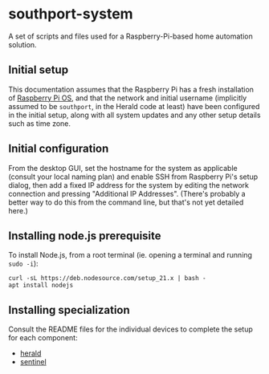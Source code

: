 # southport-system

A set of scripts and files used for a Raspberry-Pi-based home automation solution.

## Initial setup

This documentation assumes that the Raspberry Pi has a fresh installation of [Raspberry Pi OS](https://www.raspberrypi.com/software/), and that the network and initial username (implicitly assumed to be `southport`, in the Herald code at least) have been configured in the initial setup, along with all system updates and any other setup details such as time zone.

## Initial configuration

From the desktop GUI, set the hostname for the system as applicable (consult your local naming plan) and enable SSH from Raspberry Pi's setup dialog, then add a fixed IP address for the system by editing the network connection and pressing "Additional IP Addresses". (There's probably a better way to do this from the command line, but that's not yet detailed here.)

## Installing node.js prerequisite

To install Node.js, from a root terminal (ie. opening a terminal and running `sudo -i`):

```
curl -sL https://deb.nodesource.com/setup_21.x | bash -
apt install nodejs
```

## Installing specialization

Consult the README files for the individual devices to complete the setup for each component:

- [herald](herald/README.md)
- [sentinel](sentinel/README.md)
